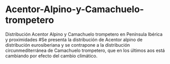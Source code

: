 # Acentor-Alpino-y-Camachuelo-trompetero
Distribución Acentor Alpino y Camachuelo trompetero en Península Ibérica y proximidades
#Se presenta la distribución de Acentor alpino de distribución eurosiberiana y se contrapone a la distribución 
  circunmediterránea de Camachuelo trompetero, que en los últimos aos está cambiando por efecto del cambio climático.
